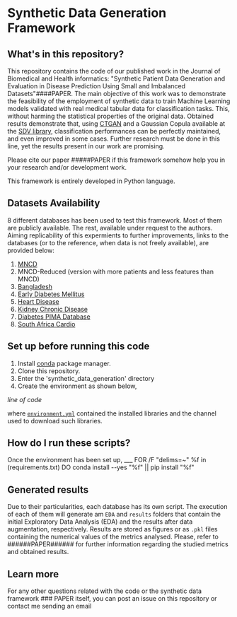 # Synthetic Data Generation Framework

## What's in this repository?

This repository contains the code of our published work in the Journal of Biomedical and Health informatics: "Synthetic Patient Data Generation and 
Evaluation in Disease Prediction Using Small and Imbalanced Datasets"####PAPER. The main objective of this work was to demonstrate the feasibility of the employment of synthetic data to train Machine Learning models validated with real medical tabular data for classification tasks. This, without harming the statistical properties of the original data.
Obtained results demonstrate that, using [CTGAN](https://arxiv.org/abs/1907.00503) and a Gaussian Copula available at the [SDV library](https://sdv.dev/SDV/), classification performances can be perfectly maintained, and even improved in some cases. Further research must be done in this line, yet the results present in our work are promising. 

Please cite our paper #####PAPER if this framework somehow help you in your research and/or development work.

This framework is entirely developed in Python language. 

## Datasets Availability 

8 different databases has been used to test this framework. Most of them are publicly available. The rest, available under request to the authors. Aiming replicability of this expermients to further improvements, links to the databases (or to the reference, when data is not freely available), are provided below: 

1) [MNCD](https://pubmed.ncbi.nlm.nih.gov/33361594/)
2) MNCD-Reduced (version with more patients and less features than MNCD)
3) [Bangladesh](https://www.kaggle.com/datasets/sabbir1996/dataset-of-diabetes-type1)
4) [Early Diabetes Mellitus](https://www.kaggle.com/datasets/ishandutta/early-stage-diabetes-risk-prediction-dataset) 
5) [Heart Disease](https://www.kaggle.com/datasets/cherngs/heart-disease-cleveland-uci)
6) [Kidney Chronic Disease](https://archive.ics.uci.edu/ml/datasets/chronic_kidney_disease)
7) [Diabetes PIMA Database](https://www.kaggle.com/datasets/uciml/pima-indians-diabetes-database)
8) [South Africa Cardio](https://www.kaggle.com/datasets/yassinehamdaoui1/cardiovascular-disease)

## Set up before running this code
1. Install [conda](https://docs.conda.io/en/latest/) package manager.
2. Clone this repository.
3. Enter the 'synthetic_data_generation' directory 
4. Create the environment as shown below,

_line of code_ 

where [`environment.yml`](environment.yml) contained the installed libraries and the channel used to download such libraries.

## How do I run these scripts?

Once the environment has been set up, ___ 
  FOR /F "delims=~" %f in (requirements.txt) DO conda install --yes "%f" || pip install "%f"
  
 


## Generated results

Due to their particularities, each database has its own script. The execution of each of them will generate am `EDA` and `results` folders that contain the initial Exploratory Data Analysis (EDA) and the results after data augmentation, respectively. Results are stored as figures or as `.pkl` files containing the numerical values of the metrics analysed. Please, refer to ######PAPER###### for further information regarding the studied metrics and obtained results. 

## Learn more 

For any other questions related with the code or the synthetic data framework ### PAPER itself, you can post an issue on this repository or contact me sending an email


